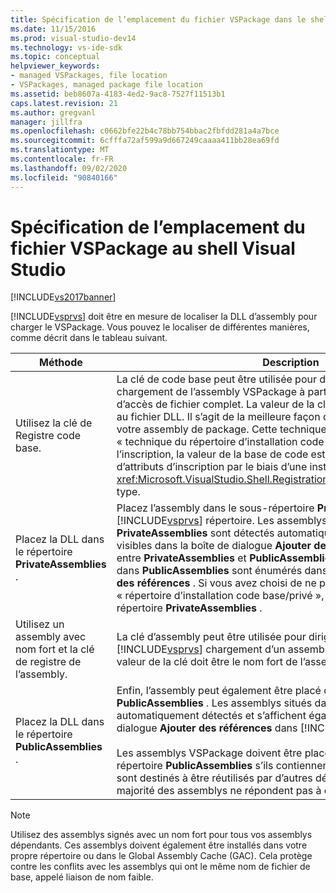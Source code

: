 ```yaml
---
title: Spécification de l’emplacement du fichier VSPackage dans le shell VS | Microsoft Docs
ms.date: 11/15/2016
ms.prod: visual-studio-dev14
ms.technology: vs-ide-sdk
ms.topic: conceptual
helpviewer_keywords:
- managed VSPackages, file location
- VSPackages, managed package file location
ms.assetid: beb8607a-4183-4ed2-9ac8-7527f11513b1
caps.latest.revision: 21
ms.author: gregvanl
manager: jillfra
ms.openlocfilehash: c0662bfe22b4c78bb754bbac2fbfdd281a4a7bce
ms.sourcegitcommit: 6cfffa72af599a9d667249caaaa411bb28ea69fd
ms.translationtype: MT
ms.contentlocale: fr-FR
ms.lasthandoff: 09/02/2020
ms.locfileid: "90840166"
---
```

# <a name="specifying-vspackage-file-location-to-the-vs-shell"></a>Spécification de l’emplacement du fichier VSPackage au shell Visual Studio
[!INCLUDE[vs2017banner](../../includes/vs2017banner.md)]

[!INCLUDE[vsprvs](../../includes/vsprvs-md.md)] doit être en mesure de localiser la DLL d’assembly pour charger le VSPackage. Vous pouvez le localiser de différentes manières, comme décrit dans le tableau suivant.  
  
|Méthode|Description|  
|------------|-----------------|  
|Utilisez la clé de Registre code base.|La clé de code base peut être utilisée pour diriger [!INCLUDE[vsprvs](../../includes/vsprvs-md.md)] le chargement de l’assembly VSPackage à partir de n’importe quel chemin d’accès de fichier complet. La valeur de la clé doit être le chemin d’accès au fichier DLL. Il s’agit de la meilleure façon de [!INCLUDE[vsprvs](../../includes/vsprvs-md.md)] charger votre assembly de package. Cette technique est parfois appelée « technique du répertoire d’installation code base/privé ». Pendant l’inscription, la valeur de la base de code est passée aux classes d’attributs d’inscription par le biais d’une instance du <xref:Microsoft.VisualStudio.Shell.RegistrationAttribute.RegistrationContext> type.|  
|Placez la DLL dans le répertoire **PrivateAssemblies** .|Placez l’assembly dans le sous-répertoire **PrivateAssemblies** du [!INCLUDE[vsprvs](../../includes/vsprvs-md.md)] répertoire. Les assemblys situés dans **PrivateAssemblies** sont détectés automatiquement, mais ne sont pas visibles dans la boîte de dialogue **Ajouter des références** . La différence entre **PrivateAssemblies** et **PublicAssemblies** est que les assemblys dans **PublicAssemblies** sont énumérés dans la boîte de dialogue **Ajouter des références** . Si vous avez choisi de ne pas utiliser la technique « répertoire d’installation code base/privé », vous devez installer dans le répertoire **PrivateAssemblies** .|  
|Utilisez un assembly avec nom fort et la clé de registre de l’assembly.|La clé d’assembly peut être utilisée pour diriger explicitement le [!INCLUDE[vsprvs](../../includes/vsprvs-md.md)] chargement d’un assembly VSPackage nommé fort. La valeur de la clé doit être le nom fort de l’assembly.|  
|Placez la DLL dans le répertoire **PublicAssemblies** .|Enfin, l’assembly peut également être placé dans le sous-répertoire **PublicAssemblies** . Les assemblys situés dans **PublicAssemblies** sont automatiquement détectés et s’affichent également dans la boîte de dialogue **Ajouter des références** dans [!INCLUDE[vsprvs](../../includes/vsprvs-md.md)] .<br /><br /> Les assemblys VSPackage doivent être placés uniquement dans le répertoire **PublicAssemblies** s’ils contiennent des composants gérés qui sont destinés à être réutilisés par d’autres développeurs VSPackage. La majorité des assemblys ne répondent pas à ce critère.|  
  
> [!NOTE]
> Utilisez des assemblys signés avec un nom fort pour tous vos assemblys dépendants. Ces assemblys doivent également être installés dans votre propre répertoire ou dans le Global Assembly Cache (GAC). Cela protège contre les conflits avec les assemblys qui ont le même nom de fichier de base, appelé liaison de nom faible.
